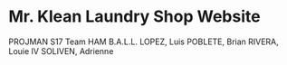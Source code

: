 # Mr. Klean Laundry Shop Website
PROJMAN S17 Team HAM B.A.L.L.
LOPEZ, Luis
POBLETE, Brian
RIVERA, Louie IV
SOLIVEN, Adrienne
